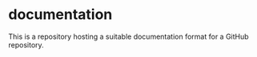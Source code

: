 # documentation
This is a repository hosting a suitable documentation format for a GitHub repository.
